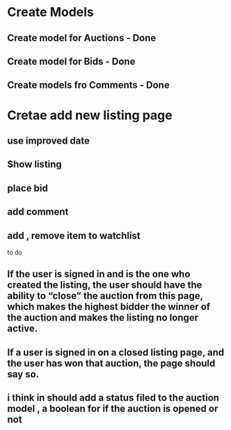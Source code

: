 # Create Models
## Create model for Auctions - Done
## Create model for Bids - Done
## Create models fro Comments - Done

# Cretae add new listing page
## use improved date
## Show listing 
## place bid
## add comment
## add , remove item to  watchlist

to do 

## If the user is signed in and is the one who created the listing, the user should have the ability to “close” the auction from this page, which makes the highest bidder the winner of the auction and makes the listing no longer active.

## If a user is signed in on a closed listing page, and the user has won that auction, the page should say so.

## i think in should add a status filed to the auction model , a boolean for if the auction is opened or not